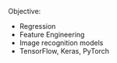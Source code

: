 Objective:
* Regression 
* Feature Engineering
* Image recognition models
* TensorFlow, Keras, PyTorch
